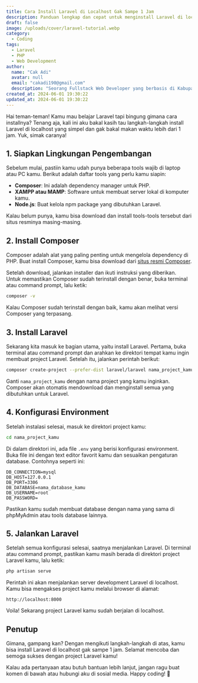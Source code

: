 ```yaml
---
title: Cara Install Laravel di Localhost Gak Sampe 1 Jam
description: Panduan lengkap dan cepat untuk menginstall Laravel di localhost dalam waktu kurang dari 1 jam. Artikel ini memberikan langkah-langkah yang simpel dan mudah diikuti, cocok untuk pemula yang ingin mulai belajar Laravel.
draft: false
image: /uploads/cover/laravel-tutorial.webp
category:
  - Coding
tags:
  - Laravel
  - PHP
  - Web Development
author:
  name: "Cak Adi"
  avatar: null
  email: "cakadi190@gmail.com"
  description: "Seorang Fullstack Web Developer yang berbasis di Kabupaten Ngawi yang suka sekali dengan desain dan juga hal yang berbau teknologi."
created_at: 2024-06-01 19:30:22
updated_at: 2024-06-01 19:30:22
---
```


Hai teman-teman! Kamu mau belajar Laravel tapi bingung gimana cara installnya? Tenang aja, kali ini aku bakal kasih tau langkah-langkah install Laravel di localhost yang simpel dan gak bakal makan waktu lebih dari 1 jam. Yuk, simak caranya!

## 1. Siapkan Lingkungan Pengembangan

Sebelum mulai, pastiin kamu udah punya beberapa tools wajib di laptop atau PC kamu. Berikut adalah daftar tools yang perlu kamu siapin:

- **Composer**: Ini adalah dependency manager untuk PHP.
- **XAMPP atau MAMP**: Software untuk membuat server lokal di komputer kamu.
- **Node.js**: Buat kelola npm package yang dibutuhkan Laravel.

Kalau belum punya, kamu bisa download dan install tools-tools tersebut dari situs resminya masing-masing.

## 2. Install Composer

Composer adalah alat yang paling penting untuk mengelola dependency di PHP. Buat install Composer, kamu bisa download dari [situs resmi Composer](https://getcomposer.org/).

Setelah download, jalankan installer dan ikuti instruksi yang diberikan. Untuk memastikan Composer sudah terinstall dengan benar, buka terminal atau command prompt, lalu ketik:

```bash
composer -v
```

Kalau Composer sudah terinstall dengan baik, kamu akan melihat versi Composer yang terpasang.

## 3. Install Laravel

Sekarang kita masuk ke bagian utama, yaitu install Laravel. Pertama, buka terminal atau command prompt dan arahkan ke direktori tempat kamu ingin membuat project Laravel. Setelah itu, jalankan perintah berikut:

```bash
composer create-project --prefer-dist laravel/laravel nama_project_kamu
```

Ganti `nama_project_kamu` dengan nama project yang kamu inginkan. Composer akan otomatis mendownload dan menginstall semua yang dibutuhkan untuk Laravel.

## 4. Konfigurasi Environment

Setelah instalasi selesai, masuk ke direktori project kamu:

```bash
cd nama_project_kamu
```

Di dalam direktori ini, ada file `.env` yang berisi konfigurasi environment. Buka file ini dengan text editor favorit kamu dan sesuaikan pengaturan database. Contohnya seperti ini:

```text
DB_CONNECTION=mysql
DB_HOST=127.0.0.1
DB_PORT=3306
DB_DATABASE=nama_database_kamu
DB_USERNAME=root
DB_PASSWORD=
```

Pastikan kamu sudah membuat database dengan nama yang sama di phpMyAdmin atau tools database lainnya.

## 5. Jalankan Laravel

Setelah semua konfigurasi selesai, saatnya menjalankan Laravel. Di terminal atau command prompt, pastikan kamu masih berada di direktori project Laravel kamu, lalu ketik:

```bash
php artisan serve
```

Perintah ini akan menjalankan server development Laravel di localhost. Kamu bisa mengakses project kamu melalui browser di alamat:

```plaintext
http://localhost:8000
```

Voila! Sekarang project Laravel kamu sudah berjalan di localhost.

## Penutup

Gimana, gampang kan? Dengan mengikuti langkah-langkah di atas, kamu bisa install Laravel di localhost gak sampe 1 jam. Selamat mencoba dan semoga sukses dengan project Laravel kamu!

Kalau ada pertanyaan atau butuh bantuan lebih lanjut, jangan ragu buat komen di bawah atau hubungi aku di sosial media. Happy coding! 🚀
